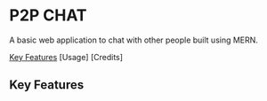 # P2P CHAT

A basic web application to chat with other people built using MERN.

[Key Features]() [Usage] [Credits]

## Key Features
